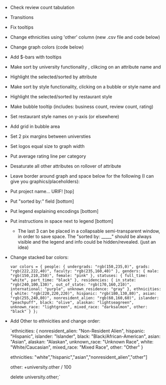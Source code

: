 - Check review count tabulation
- Transitions
- Fix tooltips
- Change ethnicities using 'other' column (new .csv file and code below)
- Change graph colors (code below)
- Add $-bars with tooltips
- Make sort by university functionality , clikcing on an attribute name and
- Highlight the selected/sorted by attribute
- Make sort by style functionality, clicking on a bubble or style name and
- Highlight the selected/sorted by restaurant style
- Make bubble tooltip (includes: business count, review count, rating)
- Set restaurant style names on y-axis (or elsewhere)
- Add grid in bubble area
- Set 2 pix margins between universties
- Set logos equal size to graph width
- Put average rating line per category
- Desaturate all other attributes on rollover of attribute
- Leave border around graph and space below for the following (I can give you graphics/placeholders):
- Put project name... URIF! [top] 
- Put "sorted by:" field [bottom]
- Put legend explaining encodings [bottom]
- Put instructions in space next to legend [bottom]
  - The last 3 can be placed in a collapsable semi-transparent window, in order to save space. The "sorted by: _____" should be always visible and the legend and info could be hidden/revealed. (just an idea)
- Change stacked bar colors:

	`var colors = {
		people: {
			undergrads: "rgb(150,235,0)",
			grads: "rgb(222,222,40)",
			faculty: "rgb(235,160,40)"
		},
		genders: {
			male: "rgb(150,210,250)",
			female: "pink"
		},
		statuses: {
			full_time: "white",
			part_time: "black"
		},
		residencies: {
			in_state: "rgb(240,100,130)",
			out_of_state: "rgb(170,160,210)",
			international: "purple",
			unknown_residence: "gray"
		},
		ethnicities: {
			white: "rgb(220,220,220)",
			hispanic: "rgb(180,130,80)",
			asian: "rgb(255,240,80)",
			nonresident_alien: "rgb(60,160,60)",
			islander: "peachpuff",
			black: "olive",
			alaskan: "lightseagreen",
			unknown_race: "lightgreen",
			mixed_race: "darksalmon",
			other: "black"
		}
	};`

- Add Other to ethnicities and change order:

	`ethnicities: {
		nonresident_alien: "Non-Resident Alien",
		hispanic: "Hispanic",
		islander: "Islander",
		black: "Black/African-American",
		asian: "Asian",
		alaskan: "Alaskan",
		unknown_race: "Unknown Race",
		white: "White/Caucasian",
		mixed_race: "Mixed Race",
		other: "Other"
	}

	ethnicities: "white","hispanic","asian","nonresident_alien","other"]

	other: +university.other / 100

	delete university.other;`